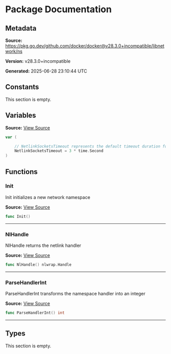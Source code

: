 # Package Documentation

## Metadata

**Source:** https://pkg.go.dev/github.com/docker/docker@v28.3.0+incompatible/libnetwork/ns

**Version:** v28.3.0+incompatible

**Generated:** 2025-06-28 23:10:44 UTC

## Constants

This section is empty.

## Variables

**Source:** [View Source](https://github.com/docker/docker/blob/v28.3.0/libnetwork/ns/init_linux.go#L15)

```go
var (

	// NetlinkSocketsTimeout represents the default timeout duration for the sockets
	NetlinkSocketsTimeout = 3 * time.Second
)
```

## Functions

### Init

Init initializes a new network namespace

**Source:** [View Source](https://github.com/docker/docker/blob/v28.3.0/libnetwork/ns/init_linux.go#L24)  

```go
func Init()
```

---

### NlHandle

NlHandle returns the netlink handler

**Source:** [View Source](https://github.com/docker/docker/blob/v28.3.0/libnetwork/ns/init_linux.go#L52)  

```go
func NlHandle() nlwrap.Handle
```

---

### ParseHandlerInt

ParseHandlerInt transforms the namespace handler into an integer

**Source:** [View Source](https://github.com/docker/docker/blob/v28.3.0/libnetwork/ns/init_linux.go#L41)  

```go
func ParseHandlerInt() int
```

---

## Types

This section is empty.

